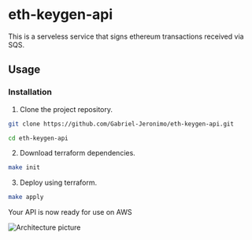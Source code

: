 # eth-keygen-api

This is a serveless service that signs ethereum transactions received via SQS.

## Usage

### Installation

1. Clone the project repository.

```bash
git clone https://github.com/Gabriel-Jeronimo/eth-keygen-api.git
```

```bash
cd eth-keygen-api
```

2. Download terraform dependencies.

```bash
make init
```

3. Deploy using terraform.

```bash
make apply
```

Your API is now ready for use on AWS

![Architecture picture](https://github.com/Gabriel-Jeronimo/eth-keygen-api/assets/55462130/351cb4b8-47bb-4444-b2d3-a6b52001b20b)
